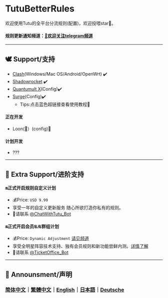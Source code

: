 # TutuBetterRules
欢迎使用Tutu的全平台分流规则(配置)，欢迎投喂star🌟。  
#### 规则更新通知频道：[🌟欢迎关注telegram频道](https://t.me/hututu00)


---

## 🕊️ Support/支持
   * [Clash](https://github.com/bunizao/TutuBetterRules/blob/tutu/Clash/README.md)(Windows/Mac OS/Android/OpenWrt) ✔️  
   * [Shadowrocket](https://github.com/bunizao/TutuBetterRules/blob/tutu/Clash/README.md) ✔️
   * [Quantumult X](https://github.com/bunizao/TutuBetterRules/blob/tutu/QuantumultX/README.md)(Config)✔️ 
   * [Surge](https://github.com/bunizao/TutuBetterRules/blob/tutu/Surge/README.md)(Config)✔️ 
      * Tips:点击蓝色超链接查看使用教程🥵
####  正在开发
   *  Loon(🥮）(config)🚧
####  计划开发
   * ???
---
## 🧋 Extra Support/进阶支持

#### 🔛正式开启规则自定义计划
   * 💰Price: `USD 9.99`
   * 享受一年的自定义更新服务 随心所欲打造你私有的规则。
   * 🎉请联系 [@ChatWithTutu_Bot](https://t.me/ChatWithTutu_Bot)

#### 🔛正式开启会员`私有`群组计划
   * 💰Price: `Dynamic Adjustment`  [请见频道](https://t.me/hututu00/212)
   * 享受全明星阵容技术支持、独有会员规则和新功能尝鲜内测。[详情了解](https://t.me/hututu00/212)
   * 🎉请联系 [@TicketOffice_Bot](https://t.me/TicketOffice_Bot)
   
---
 ## 📰 Announsment/声明
 ### [简体中文](https://github.com/bunizao/TutuBetterRules/blob/tutu/Announcement/Announcement_SimplifiedChinese.md)｜[繁體中文](https://github.com/bunizao/TutuBetterRules/blob/tutu/Announcement/Announcement_TradiationalChinese.md)｜[English](https://github.com/bunizao/TutuBetterRules/blob/tutu/Announcement/Announcement_English.md)｜[日本語](https://github.com/bunizao/TutuBetterRules/blob/tutu/Announcement/Announcement_Japanese.md)｜[Deutsche](https://github.com/bunizao/TutuBetterRules/blob/tutu/Announcement/Announcement_German.md)
      
     
